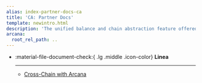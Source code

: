 ```yaml
---
alias: index-partner-docs-ca
title: 'CA: Partner Docs'
template: newintro.html
description: 'The unified balance and chain abstraction feature offered by the Arcana CA SDK lets users spend on any supported chain and token. Refer to the partner chain docs sites for more details.'
arcana:
  root_rel_path: ..
---
```


<div class="grid cards" markdown>

-   :material-file-document-check:{ .lg .middle .icon-color} __Linea__

    ---   

    * [Cross-Chain with Arcana](https://docs.linea.build/get-started/tooling/cross-chain/arcana)

</div>